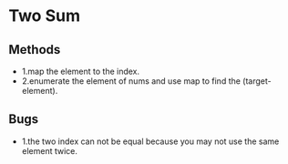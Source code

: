 # Two Sum
## Methods
- 1.map the element to the index.
- 2.enumerate the element of nums and use map to find the (target-element).
## Bugs
- 1.the two index can not be equal because you may not use the same element twice.
